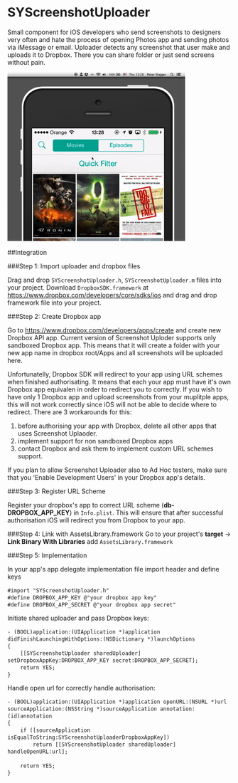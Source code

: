 SYScreenshotUploader
====================

Small component for iOS developers who send screenshots to designers very often and hate the process of opening Photos app and sending photos via iMessage or email. Uploader detects any screenshot that user make and uploads it to Dropbox. There you can share folder or just send screens without pain.


![Usage example](https://github.com/tankista/SYScreenshotUploader/blob/master/preview.gif?raw=true)


##Integration

###Step 1: Import uploader and dropbox files

Drag and drop `SYScreenshotUploader.h`, `SYScreenshotUploader.m` files into your project. Download `DropboxSDK.framework` at https://www.dropbox.com/developers/core/sdks/ios and drag and drop framework file into your project.  

###Step 2: Create Dropbox app

Go to https://www.dropbox.com/developers/apps/create and create new Dropbox API app. Current version of Screenshot Uploder supports only sandboxed Dropbox app. This means that it will create a folder with your new app name in dropbox root/Apps and all screenshots will be uploaded here.

Unfortunatelly, Dropbox SDK will redirect to your app using URL schemes when finished authorisating. It means that each your app must have it's own Dropbox app equivalen in order to redirect you to correctly. If you wish to have only 1 Dropbox app and upload screenshots from your muplitple apps, this will not work correctly since iOS will not be able to decide where to redirect. There are 3 workarounds for this:

1. before authorising your app with Dropbox, delete all other apps that uses Screenshot Uplaoder.
2. implement support for non sandboxed Dropbox apps 
3. contact Dropbox and ask them to implement custom URL schemes support.

If you plan to allow Screenshot Uploader also to Ad Hoc testers, make sure that you 'Enable Development Users' in your Dropbox app's details.

###Step 3: Register URL Scheme

Register your dropbox's app to correct URL scheme (**db-DROPBOX_APP_KEY**) in `Info.plist`. This will ensure that after successful authorisation iOS will redirect you from Dropbox to your app.

###Step 4: Link with AssetsLibrary.framework
Go to your project's **target** -> **Link Binary With Libraries** add `AssetsLibrary.framework`

###Step 5: Implementation

In your app's app delegate implementation file import header and define keys

```objC
#import "SYScreenshotUploader.h"
#define DROPBOX_APP_KEY @"your dropbox app key"
#define DROPBOX_APP_SECRET @"your dropbox app secret"
```

Initiate shared uploader and pass Dropbox keys:

```objC
- (BOOL)application:(UIApplication *)application didFinishLaunchingWithOptions:(NSDictionary *)launchOptions
{
    [[SYScreenshotUploader sharedUploader] setDropboxAppKey:DROPBOX_APP_KEY secret:DROPBOX_APP_SECRET];
    return YES;
}
``` 
 
Handle open url for correctly handle authorisation:

```objC
- (BOOL)application:(UIApplication *)application openURL:(NSURL *)url sourceApplication:(NSString *)sourceApplication annotation:(id)annotation
{
    if ([sourceApplication isEqualToString:SYScreenshotUploaderDropboxAppKey])
        return [[SYScreenshotUploader sharedUploader] handleOpenURL:url];

    return YES;
}
```
